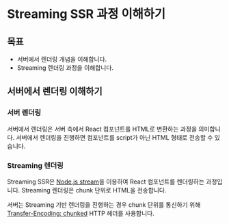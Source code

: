 # Streaming SSR 과정 이해하기

## 목표

- 서버에서 렌더링 개념을 이해합니다.
- Streaming 렌더링 과정을 이해합니다.

## 서버에서 렌더링 이해하기

### 서버 렌더링

서버에서 렌더링은 서버 측에서 React 컴포넌트를 HTML로 변환하는 과정을 의미합니다. 서버에서 렌더링을 진행하면 컴포넌트를 script가 아닌 HTML 형태로 전송할 수 있습니다.

### Streaming 렌더링

Streaming SSR은 [Node.js stream](https://nodejs.org/api/stream.html)을 이용하여 React 컴포넌트를 렌더링하는 과정입니다. Streaming 렌더링은 chunk 단위로 HTML을 전송합니다.

서버는 Streaming 기반 렌더링을 진행하는 경우 chunk 단위를 통신하기 위해 [Transfer-Encoding: chunked](https://developer.mozilla.org/ko/docs/Web/HTTP/Reference/Headers/Transfer-Encoding) HTTP 헤더를 사용합니다.
